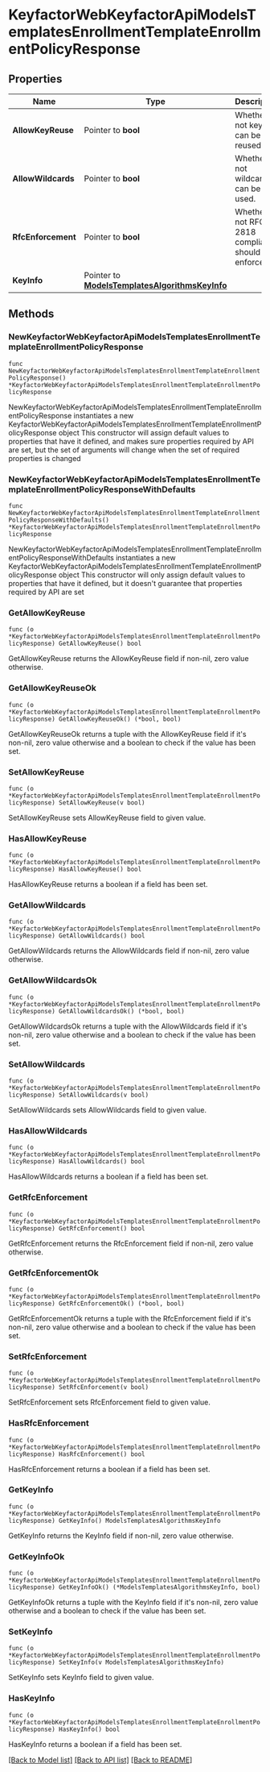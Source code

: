 # KeyfactorWebKeyfactorApiModelsTemplatesEnrollmentTemplateEnrollmentPolicyResponse

## Properties

Name | Type | Description | Notes
------------ | ------------- | ------------- | -------------
**AllowKeyReuse** | Pointer to **bool** | Whether or not keys can be reused. | [optional] 
**AllowWildcards** | Pointer to **bool** | Whether or not wildcards can be used. | [optional] 
**RfcEnforcement** | Pointer to **bool** | Whether or not RFC 2818 compliance should be enforced. | [optional] 
**KeyInfo** | Pointer to [**ModelsTemplatesAlgorithmsKeyInfo**](ModelsTemplatesAlgorithmsKeyInfo.md) |  | [optional] 

## Methods

### NewKeyfactorWebKeyfactorApiModelsTemplatesEnrollmentTemplateEnrollmentPolicyResponse

`func NewKeyfactorWebKeyfactorApiModelsTemplatesEnrollmentTemplateEnrollmentPolicyResponse() *KeyfactorWebKeyfactorApiModelsTemplatesEnrollmentTemplateEnrollmentPolicyResponse`

NewKeyfactorWebKeyfactorApiModelsTemplatesEnrollmentTemplateEnrollmentPolicyResponse instantiates a new KeyfactorWebKeyfactorApiModelsTemplatesEnrollmentTemplateEnrollmentPolicyResponse object
This constructor will assign default values to properties that have it defined,
and makes sure properties required by API are set, but the set of arguments
will change when the set of required properties is changed

### NewKeyfactorWebKeyfactorApiModelsTemplatesEnrollmentTemplateEnrollmentPolicyResponseWithDefaults

`func NewKeyfactorWebKeyfactorApiModelsTemplatesEnrollmentTemplateEnrollmentPolicyResponseWithDefaults() *KeyfactorWebKeyfactorApiModelsTemplatesEnrollmentTemplateEnrollmentPolicyResponse`

NewKeyfactorWebKeyfactorApiModelsTemplatesEnrollmentTemplateEnrollmentPolicyResponseWithDefaults instantiates a new KeyfactorWebKeyfactorApiModelsTemplatesEnrollmentTemplateEnrollmentPolicyResponse object
This constructor will only assign default values to properties that have it defined,
but it doesn't guarantee that properties required by API are set

### GetAllowKeyReuse

`func (o *KeyfactorWebKeyfactorApiModelsTemplatesEnrollmentTemplateEnrollmentPolicyResponse) GetAllowKeyReuse() bool`

GetAllowKeyReuse returns the AllowKeyReuse field if non-nil, zero value otherwise.

### GetAllowKeyReuseOk

`func (o *KeyfactorWebKeyfactorApiModelsTemplatesEnrollmentTemplateEnrollmentPolicyResponse) GetAllowKeyReuseOk() (*bool, bool)`

GetAllowKeyReuseOk returns a tuple with the AllowKeyReuse field if it's non-nil, zero value otherwise
and a boolean to check if the value has been set.

### SetAllowKeyReuse

`func (o *KeyfactorWebKeyfactorApiModelsTemplatesEnrollmentTemplateEnrollmentPolicyResponse) SetAllowKeyReuse(v bool)`

SetAllowKeyReuse sets AllowKeyReuse field to given value.

### HasAllowKeyReuse

`func (o *KeyfactorWebKeyfactorApiModelsTemplatesEnrollmentTemplateEnrollmentPolicyResponse) HasAllowKeyReuse() bool`

HasAllowKeyReuse returns a boolean if a field has been set.

### GetAllowWildcards

`func (o *KeyfactorWebKeyfactorApiModelsTemplatesEnrollmentTemplateEnrollmentPolicyResponse) GetAllowWildcards() bool`

GetAllowWildcards returns the AllowWildcards field if non-nil, zero value otherwise.

### GetAllowWildcardsOk

`func (o *KeyfactorWebKeyfactorApiModelsTemplatesEnrollmentTemplateEnrollmentPolicyResponse) GetAllowWildcardsOk() (*bool, bool)`

GetAllowWildcardsOk returns a tuple with the AllowWildcards field if it's non-nil, zero value otherwise
and a boolean to check if the value has been set.

### SetAllowWildcards

`func (o *KeyfactorWebKeyfactorApiModelsTemplatesEnrollmentTemplateEnrollmentPolicyResponse) SetAllowWildcards(v bool)`

SetAllowWildcards sets AllowWildcards field to given value.

### HasAllowWildcards

`func (o *KeyfactorWebKeyfactorApiModelsTemplatesEnrollmentTemplateEnrollmentPolicyResponse) HasAllowWildcards() bool`

HasAllowWildcards returns a boolean if a field has been set.

### GetRfcEnforcement

`func (o *KeyfactorWebKeyfactorApiModelsTemplatesEnrollmentTemplateEnrollmentPolicyResponse) GetRfcEnforcement() bool`

GetRfcEnforcement returns the RfcEnforcement field if non-nil, zero value otherwise.

### GetRfcEnforcementOk

`func (o *KeyfactorWebKeyfactorApiModelsTemplatesEnrollmentTemplateEnrollmentPolicyResponse) GetRfcEnforcementOk() (*bool, bool)`

GetRfcEnforcementOk returns a tuple with the RfcEnforcement field if it's non-nil, zero value otherwise
and a boolean to check if the value has been set.

### SetRfcEnforcement

`func (o *KeyfactorWebKeyfactorApiModelsTemplatesEnrollmentTemplateEnrollmentPolicyResponse) SetRfcEnforcement(v bool)`

SetRfcEnforcement sets RfcEnforcement field to given value.

### HasRfcEnforcement

`func (o *KeyfactorWebKeyfactorApiModelsTemplatesEnrollmentTemplateEnrollmentPolicyResponse) HasRfcEnforcement() bool`

HasRfcEnforcement returns a boolean if a field has been set.

### GetKeyInfo

`func (o *KeyfactorWebKeyfactorApiModelsTemplatesEnrollmentTemplateEnrollmentPolicyResponse) GetKeyInfo() ModelsTemplatesAlgorithmsKeyInfo`

GetKeyInfo returns the KeyInfo field if non-nil, zero value otherwise.

### GetKeyInfoOk

`func (o *KeyfactorWebKeyfactorApiModelsTemplatesEnrollmentTemplateEnrollmentPolicyResponse) GetKeyInfoOk() (*ModelsTemplatesAlgorithmsKeyInfo, bool)`

GetKeyInfoOk returns a tuple with the KeyInfo field if it's non-nil, zero value otherwise
and a boolean to check if the value has been set.

### SetKeyInfo

`func (o *KeyfactorWebKeyfactorApiModelsTemplatesEnrollmentTemplateEnrollmentPolicyResponse) SetKeyInfo(v ModelsTemplatesAlgorithmsKeyInfo)`

SetKeyInfo sets KeyInfo field to given value.

### HasKeyInfo

`func (o *KeyfactorWebKeyfactorApiModelsTemplatesEnrollmentTemplateEnrollmentPolicyResponse) HasKeyInfo() bool`

HasKeyInfo returns a boolean if a field has been set.


[[Back to Model list]](../README.md#documentation-for-models) [[Back to API list]](../README.md#documentation-for-api-endpoints) [[Back to README]](../README.md)


